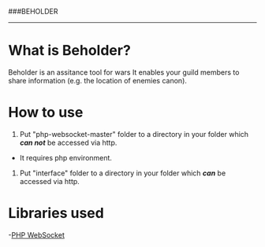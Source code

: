 ###BEHOLDER

---
# What is Beholder?
Beholder is an assitance tool for wars
It enables your guild members to share information (e.g. the location of enemies canon).

# How to use
1. Put "php-websocket-master" folder to a directory in your folder which ***can not*** be accessed via http.
  - It requires php environment.
1. Put "interface" folder to a directory in your folder which ***can*** be accessed via http.

# Libraries used
-[PHP WebSocket](https://github.com/nekudo/php-websocket)
